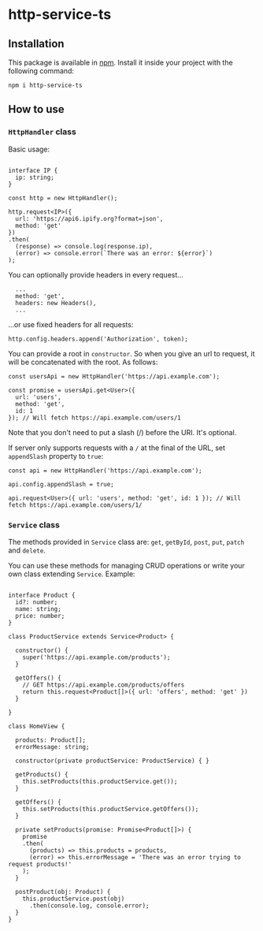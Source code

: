 # http-service-ts

## Installation

This package is available in [npm](https://www.npmjs.com/package/http-service-ts). Install it inside your project with the following command:

`npm i http-service-ts`

## How to use

### `HttpHandler` class

Basic usage:

```

interface IP {
  ip: string;
}

const http = new HttpHandler();

http.request<IP>({
  url: 'https://api6.ipify.org?format=json',
  method: 'get'
})
.then(
  (response) => console.log(response.ip),
  (error) => console.error(`There was an error: ${error}`)
);

```

You can optionally provide headers in every request...

```
  ...
  method: 'get',
  headers: new Headers(),
  ...
```

...or use fixed headers for all requests:

```
http.config.headers.append('Authorization', token);
```

You can provide a root in `constructor`. So when you give an url to request, it will be concatenated with the root. As follows:

```
const usersApi = new HttpHandler('https://api.example.com');

const promise = usersApi.get<User>({
  url: 'users',
  method: 'get',
  id: 1
}); // Will fetch https://api.example.com/users/1

```

Note that you don't need to put a slash (/) before the URI. It's optional.

If server only supports requests with a `/` at the final of the URL, set `appendSlash` property to `true`:

```
const api = new HttpHandler('https://api.example.com');

api.config.appendSlash = true;

api.request<User>({ url: 'users', method: 'get', id: 1 }); // Will fetch https://api.example.com/users/1/
```

### `Service` class

The methods provided in `Service` class are: `get`, `getById`, `post`, `put`, `patch` and `delete`.

You can use these methods for managing CRUD operations or write your own class extending `Service`. Example:

```

interface Product {
  id?: number;
  name: string;
  price: number;
}

class ProductService extends Service<Product> {
  
  constructor() {
    super('https://api.example.com/products');
  }
  
  getOffers() {
    // GET https://api.example.com/products/offers
    return this.request<Product[]>({ url: 'offers', method: 'get' })
  }
  
}

class HomeView {
  
  products: Product[];
  errorMessage: string;
  
  constructor(private productService: ProductService) { }
  
  getProducts() {
    this.setProducts(this.productService.get());
  }

  getOffers() {
    this.setProducts(this.productService.getOffers());
  }

  private setProducts(promise: Promise<Product[]>) {
    promise
    .then(
      (products) => this.products = products,
      (error) => this.errorMessage = 'There was an error trying to request products!'
    );
  } 
  
  postProduct(obj: Product) {
    this.productService.post(obj)
      .then(console.log, console.error);
  }
}

```